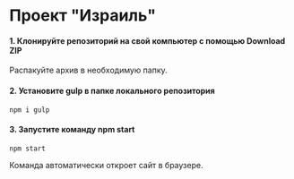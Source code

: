 # Проект "Израиль"

#### 1. Клонируйте репозиторий на свой компьютер с помощью Download ZIP

Распакуйте архив в необходимую папку.

#### 2. Установите gulp в папке локального репозитория

```
npm i gulp
```

#### 3. Запустите команду npm start

```
npm start
```

Команда автоматически откроет сайт в браузере.
